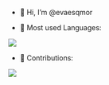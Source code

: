 - 👋 Hi, I’m @evaesqmor
<!--- - 👀 I’m interested in ...
- 🌱 I’m currently learning ...
- 💞️ I’m looking to collaborate on ...
- 📫 How to reach me ... --->
- 👀 Most used Languages: 
<img src="https://github-readme-stats.vercel.app/api/top-langs?username=zluvsand&layout=compact&theme=cobalt"/>

- 🌱 Contributions:
<img src="https://github-readme-stats.vercel.app/api?username=evaesqmor&theme=cobalt&show_icons=true&count_private=true"/>
<!---
evaesqmor/evaesqmor is a ✨ special ✨ repository because its `README.md` (this file) appears on your GitHub profile.
You can click the Preview link to take a look at your changes.
--->
